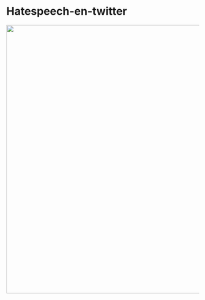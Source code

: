 # Hatespeech-en-twitter

<img src="https://github.com/vgoyenechec/Hatespeech-en-twitter/imgs/banner.png" style="width:700px;">
